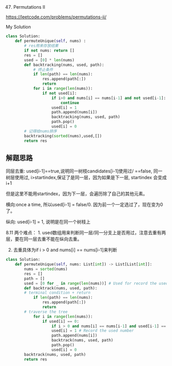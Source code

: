 ## 
47. Permutations II

https://leetcode.com/problems/permutations-ii/

My Solution

```python
class Solution:
    def permuteUnique(self, nums) :
        # res用来存放结果
        if not nums: return []
        res = []
        used = [0] * len(nums)
        def backtracking(nums, used, path):
            # 终止条件
            if len(path) == len(nums):
                res.append(path[:])
                return
            for i in range(len(nums)):
                if not used[i]:
                    if i>0 and nums[i] == nums[i-1] and not used[i-1]:
                        continue
                    used[i] = 1
                    path.append(nums[i])
                    backtracking(nums, used, path)
                    path.pop()
                    used[i] = 0
        # 记得给nums排序
        backtracking(sorted(nums),used,[])
        return res             
```
## 解题思路

同层去重: used[i-1]==true,说明同一树枝candidates[i-1]使用过/ ==false, 同一树层使用过, i>startindex,保证了是同一层，因为如果是下一层, startindex 会变成i+1

但是这里不能用startindex，因为下一层，会遍历除了自己的其他元素。

横向:once a time, 所以used[i-1] = false/0. 因为前一个一定选过了，现在变为0了。

纵向: used[i-1] = 1, 说明是在同一个树枝上

8.11
两个难点： 1. used数组用来判断同一层/同一分支上是否用过，注意去重有两层，要在同一层去重不能在纵向去重。

2. 去重具体为if i > 0 and nums[i] == nums[i-1]来判断

```python
class Solution:
    def permuteUnique(self, nums: List[int]) -> List[List[int]]:
        nums = sorted(nums)
        res = []
        path = []
        used = [0 for _ in range(len(nums))] # Used for record the used one in the next branch, different as nums[i] == nums[i-1](It's used for remove duplicate)
        def backtrack(nums, used, path):
        # terminal condition + return
            if len(path) == len(nums):
                res.append(path[:])
                return
        # traverse the tree
            for i in range(len(nums)):
                if used[i] == 0:
                    if i > 0 and nums[i] == nums[i-1] and used[i-1] == 0: continue # 一定要注意used[i-1]和used[i]的关系, 当nums[i] == nums[i-1]时候，下一步有可能同一层遍历下一个/遍历到下一层，需要去区分。如果是同一层那used[i]必为0，因为回溯了
                    used[i] = 1 # Record the used number
                    path.append(nums[i])
                    backtrack(nums, used, path)
                    path.pop()
                    used[i] = 0
        backtrack(nums, used, path)
        return res

```
